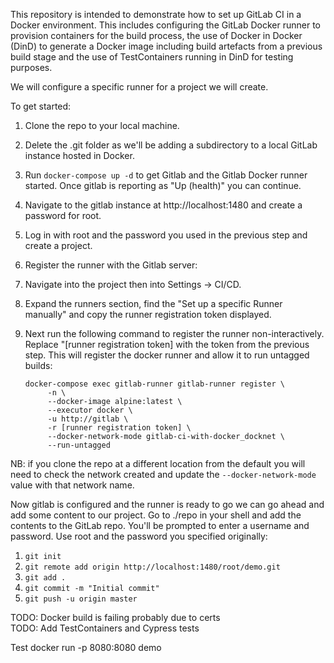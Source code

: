 This repository is intended to demonstrate how to set up GitLab CI in a Docker environment. This includes configuring the GitLab Docker runner to provision containers for the build process, the use of Docker in Docker (DinD) to generate a Docker image including build artefacts from a previous build stage and the use of TestContainers running in DinD for testing purposes.

We will configure a specific runner for a project we will create.

To get started:

1. Clone the repo to your local machine. 
1. Delete the .git folder as we'll be adding a subdirectory to a local GitLab instance hosted in Docker.
1. Run `docker-compose up -d` to get Gitlab and the Gitlab Docker runner started. Once gitlab is reporting as "Up (health)" you can continue.
1. Navigate to the gitlab instance at http://localhost:1480 and create a password for root.
1. Log in with root and the password you used in the previous step and create a project.
1. Register the runner with the Gitlab server:
1. Navigate into the project then into Settings -> CI/CD.
1. Expand the runners section, find the "Set up a specific Runner manually" and copy the runner registration token displayed.
1. Next run the following command to register the runner non-interactively. Replace "[runner registration token] with the token from the previous step. This will register the docker runner and allow it to run untagged builds:

	   docker-compose exec gitlab-runner gitlab-runner register \
			-n \
			--docker-image alpine:latest \
			--executor docker \
			-u http://gitlab \
			-r [runner registration token] \
			--docker-network-mode gitlab-ci-with-docker_docknet \
			--run-untagged

NB: if you clone the repo at a different location from the default you will need to check the network created and update the `--docker-network-mode` value with that network name.

Now gitlab is configured and the runner is ready to go we can go ahead and add some content to our project. Go to ./repo in your shell and add the contents to the GitLab repo. You'll be prompted to enter a username and password. Use root and the password you specified originally:

1. `git init`
1. `git remote add origin http://localhost:1480/root/demo.git`
1. `git add .`
1. `git commit -m "Initial commit"`
1. `git push -u origin master`

TODO: Docker build is failing probably due to certs  
TODO: Add TestContainers and Cypress tests

Test docker run -p 8080:8080 demo
